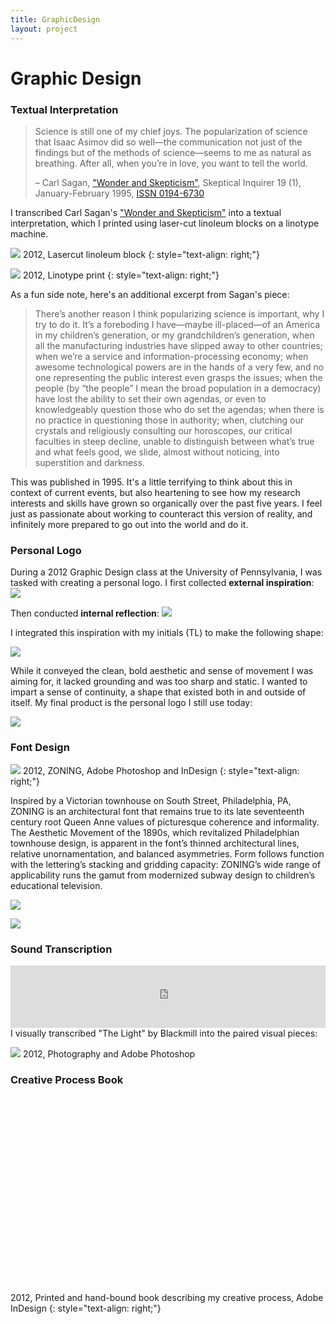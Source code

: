 ```yaml
---
title: GraphicDesign
layout: project
---
```

# Graphic Design

### Textual Interpretation

> Science is still one of my chief joys. The popularization of science that Isaac Asimov did so well—the communication not just of the findings but of the methods of science—seems to me as natural as breathing. After all, when you’re in love, you want to tell the world.
>
> – Carl Sagan, ["Wonder and Skepticism"][10], Skeptical Inquirer 19 (1), January-February 1995, [ISSN 0194-6730][11]

I transcribed Carl Sagan's ["Wonder and Skepticism"][10] into a textual interpretation, which I printed using laser-cut linoleum blocks on a linotype machine.

![][12]
2012, Lasercut linoleum block
{: style="text-align: right;"}

![][13]
2012, Linotype print
{: style="text-align: right;"}

As a fun side note, here's an additional excerpt from Sagan's piece:

> There’s another reason I think popularizing science is important, why I try to do it. It’s a foreboding I have—maybe ill-placed—of an America in my children’s generation, or my grandchildren’s generation, when all the manufacturing industries have slipped away to other countries; when we’re a service and information-processing economy; when awesome technological powers are in the hands of a very few, and no one representing the public interest even grasps the issues; when the people (by “the people” I mean the broad population in a democracy) have lost the ability to set their own agendas, or even to knowledgeably question those who do set the agendas; when there is no practice in questioning those in authority; when, clutching our crystals and religiously consulting our horoscopes, our critical faculties in steep decline, unable to distinguish between what’s true and what feels good, we slide, almost without noticing, into superstition and darkness.

This was published in 1995. It's a little terrifying to think about this in context of current events, but also heartening to see how my research interests and skills have grown so organically over the past five years. I feel just as passionate about working to counteract this version of reality, and infinitely more prepared to go out into the world and do it.

### Personal Logo

During a 2012 Graphic Design class at the University of Pennsylvania, I was tasked with creating a personal logo. I first collected **external inspiration**:
![][1]

Then conducted **internal reflection**:
![][2]

I integrated this inspiration with my initials (TL) to make the following shape:

![][3]

While it conveyed the clean, bold aesthetic and sense of movement I was aiming for, it lacked grounding and was too sharp and static. I wanted to impart a sense of continuity, a shape that existed both in and outside of itself. My final product is the personal logo I still use today:

![][4]

### Font Design

![][8]
2012, ZONING, Adobe Photoshop and InDesign
{: style="text-align: right;"}

Inspired by a Victorian townhouse on South Street, Philadelphia, PA, ZONING is an architectural font that remains true to its late seventeenth century root Queen Anne values of picturesque coherence and informality. The Aesthetic Movement of the 1890s, which revitalized Philadelphian townhouse design, is apparent in the font’s thinned architectural lines, relative unornamentation, and balanced asymmetries. Form follows function with the lettering’s stacking and gridding capacity: ZONING’s wide range of applicability runs the gamut from  modernized subway design to children’s educational television.

![][7]

![][9]

### Sound Transcription

<iframe width="100%" height="100" src="https://www.youtube.com/embed/LxFk9-UhY_Y?rel=0" frameborder="0" allowfullscreen></iframe>
I visually transcribed "The Light" by Blackmill into the paired visual pieces:

![][6]
2012, Photography and Adobe Photoshop


### Creative Process Book

<div data-configid="31926889/55820091" style="width:100%; height:300px;" class="issuuembed"></div>
<script type="text/javascript" src="//e.issuu.com/embed.js" async="true"></script>

2012, Printed and hand-bound book describing my creative process, Adobe InDesign
{: style="text-align: right;"}


[1]: /assets/images/logo-inspiration.jpg
[2]: /assets/images/myself.jpg
[3]: /assets/images/logo-bg.jpg
[4]: /assets/images/logo-portfolio.jpg
[5]: https://www.youtube.com/watch?v=LxFk9-UhY_Y
[6]: /assets/images/sound-transcription-no-margins.jpg
[7]: /assets/images/font-inspo.jpg
[8]: /assets/images/font.jpg
[9]: /assets/images/font-examples.jpg
[10]: https://www.csicop.org/si/show/wonder_and_skepticism
[11]: http://worldcat.org/issn/0194-6730
[12]: /assets/images/text-lino.jpg
[13]: /assets/images/text-printed.jpg
